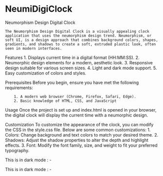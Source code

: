 # NeumiDigiClock
Neumorphism Design Digital Clock

    The Neumorphism Design Digital Clock is a visually appealing clock application that uses the neumorphism design trend. Neumorphism, or soft UI, is a design approach that combines background colors, shapes, gradients, and shadows to create a soft, extruded plastic look, often seen in modern interfaces.

Features
    1. Displays current time in a digital format (HH:MM:SS).
    2. Neumorphic design elements for a modern, aesthetic look.
    3. Responsive design suitable for various screen sizes.
    4. Light and dark mode support.
    5. Easy customization of colors and styles.

Prerequisites
    Before you begin, ensure you have met the following requirements:

        1. A modern web browser (Chrome, Firefox, Safari, Edge).
        2. Basic knowledge of HTML, CSS, and JavaScript

Usage
    Once the project is set up and index.html is opened in your browser, the digital clock will display the current time with a neumorphic design.

Customization
    To customize the appearance of the clock, you can modify the CSS in the style.css file. Below are some common customizations:
        1. Colors: Change background and text colors to match your desired theme.
        2. Shadows: Adjust the shadow properties to alter the depth and highlight effects.
        3. Font: Modify the font family, size, and weight to fit your preferred typography.

This is in dark mode : -


This is in dark mode : -